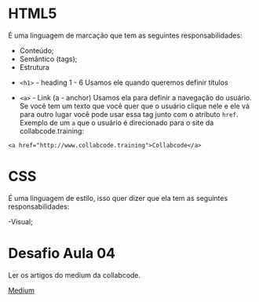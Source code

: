 # HTML5

É uma linguagem de marcação que tem as seguintes responsabilidades:

- Conteúdo;
- Semântico (tags);
- Estrutura

* `<h1>` - heading 1 - 6
Usamos ele quando queremos definir títulos

- `<a>` - Link (a - anchor)
Usamos ela para definir a navegação do usuário. Se você tem um texto que você quer que o usuário clique nele e ele vá para outro lugar você pode usar essa tag junto com o atributo `href`. Exemplo de um `a` que o usuário é direcionado para o site da collabcode.training:

```
<a href="http://www.collabcode.training">Collabcode</a>
```

# CSS

É uma linguagem de estilo, isso quer dizer que ela tem as seguintes responsabilidades:

-Visual;

# Desafio Aula 04

Ler os artigos do medium da collabcode.

[Medium](https://medium.com/collabcode/pare-de-chutar-e-aprenda-as-propriedades-css-de-posicionamento-603154655121)